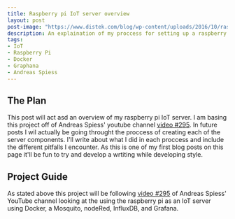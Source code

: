 ```yaml
---
title: Raspberry pi IoT server overview
layout: post
post-image: "https://www.distek.com/blog/wp-content/uploads/2016/10/raspberry-pi-logo.png"
description: An explaination of my proccess for setting up a raspberry pi based IoT server. 
tags:
- IoT
- Raspberry Pi
- Docker
- Graphana
- Andreas Spiess
---
```


## The Plan

This post will act asd an overview of my raspberry pi IoT server. I am basing this project off of Andreas Spiess' youtube channel [video #295][AP video 295]. In future posts I wil actually be going throught the proccess of creating each of the server components. I'll write about what I did in each proccess and include the different pitfalls I encounter. As this is one of my first blog posts on this page it'll be fun to try and develop a wrtiting while developing style. 

## Project  Guide
As stated above this project will be following [video #295][AP video 295] of Andreas Spiess' YouTube channel looking at the using the raspberry pi as an IoT server using Docker, a Mosquito, nodeRed, InfluxDB, and Grafana.



[AP video 295]:https://www.youtube.com/watch?v=a6mjt8tWUws&t=77s